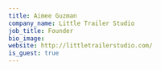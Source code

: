 ```yaml
---
title: Aimee Guzman
company_name: Little Trailer Studio
job_title: Founder
bio_image:
website: http://littletrailerstudio.com/
is_guest: true
---
```

